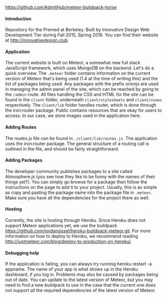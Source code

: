 
https://github.com/AdmitHub/meteor-buildpack-horse

#### Introduction
Repository for the Premed at Berkeley. Built by Innovative Design Web Development Tier during Fall 2015, Spring 2016. You can find their website at <http://innovativedesign.club>

#### Application
The current website is built on Meteor, a somewhat new full stack JavaScript framework, which uses MongoDB on the backend. Let's do a quick overview. The `.meteor` folder contains information on the current version of Meteor that's being used (1.4 at the time of writing this) and the list of packages being used. Any packages with the prefix orionjs are used in managing the admin panel of the site, which can be reached by going to the `/admin` route. All files handling the CSS and HTML for the site can be found in the `client` folder, underneath `client/stylesheets` and `client/views` respectively. The `client/lib` folder handles router, which is done through the iron:router package. Public contains resources that are okay for users to access. In our case, we store images used in the application here.

#### Adding Routes
The routes.js file can be found in `./client/lib/routes.js`. The application uses the iron:router package. The general structure of a routing call is outlined in the file, and should be fairly straightforward.

#### Adding Packages
The developer community publishes packages to a site called Atmosphere.js (you see how they like to be funny with the names of their things yet?). You can simply go browse for a package then follow the instructions on the page to add it to your project. Usually, this is as simple as copy and pasting the package name into the package file in `.meteor`. Make sure you have all the dependencies for the project there as well.

#### Hosting
Currently, the site is hosting through Heroku. Since Heroku does not support Meteor applications yet, we use the buildpack <https://github.com/jordansissel/heroku-buildpack-meteor.git>. For more information on how to deploy to Heroku, we recommend reading <http://justmeteor.com/blog/deploy-to-production-on-heroku/>.

#### Debugging help
If the application is failing, you can always try running heroku restart -a appname. The name of your app is what shows up in the Heroku dashboard, if you log in. Problems may also be caused by packages being out of date. You can update to the latest version of Meteor, but you may need to find a new buildpack to use in the case that the current one does not support all the required dependencies of the latest version of Meteor.
